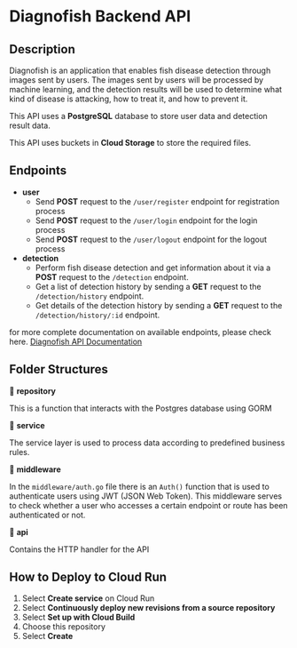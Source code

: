 # Diagnofish Backend API

## Description

Diagnofish is an application that enables fish disease detection through images sent by users. The images sent by users will be processed by machine learning, and the detection results will be used to determine what kind of disease is attacking, how to treat it, and how to prevent it.

This API uses a **PostgreSQL** database to store user data and detection result data.

This API uses buckets in **Cloud Storage** to store the required files.

## Endpoints 

- **user**
  - Send **POST** request to the `/user/register` endpoint for registration process
  - Send **POST** request to the `/user/login` endpoint for the login process 
  - Send **POST** request to the `/user/logout` endpoint for the logout process
- **detection**
  - Perform fish disease detection and get information about it via a **POST** request to the `/detection` endpoint.
  - Get a list of detection history by sending a **GET** request to the `/detection/history` endpoint.
  - Get details of the detection history by sending a **GET** request to the `/detection/history/:id` endpoint.
 
for more complete documentation on available endpoints, please check here. [Diagnofish API Documentation](https://documenter.getpostman.com/view/21174179/2s9YkrZeBF)


## Folder Structures

📁 **repository**

This is a function that interacts with the Postgres database using GORM

📁 **service**

The service layer is used to process data according to predefined business rules.

📁 **middleware**

In the `middleware/auth.go` file there is an `Auth()` function that is used to authenticate users using JWT (JSON Web Token). This middleware serves to check whether a user who accesses a certain endpoint or route has been authenticated or not.

📁 **api**

Contains the HTTP handler for the API

## How to Deploy to Cloud Run

1. Select **Create service** on Cloud Run
2. Select **Continuously deploy new revisions from a source repository**
3. Select **Set up with Cloud Build**
4. Choose this repository
5. Select **Create**
